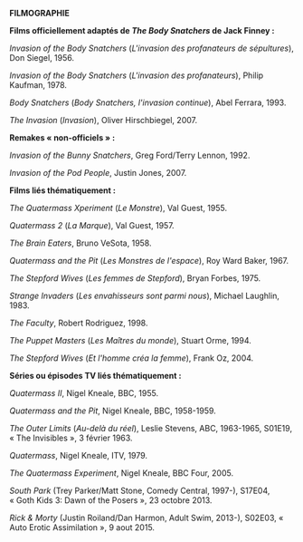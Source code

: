 **FILMOGRAPHIE**

**Films officiellement adaptés de *The Body Snatchers* de Jack Finney
:**

*Invasion of the Body Snatchers* (*L'invasion des profanateurs de
sépultures*), Don Siegel, 1956.

*Invasion of the Body Snatchers* (*L'invasion des profanateurs*), Philip
Kaufman, 1978.

*Body Snatchers* (*Body Snatchers, l'invasion continue*), Abel Ferrara,
1993.

*The Invasion* (*Invasion*), Oliver Hirschbiegel, 2007.

**Remakes « non-officiels » :**

*Invasion of the Bunny Snatchers*, Greg Ford/Terry Lennon, 1992.

*Invasion of the Pod People*, Justin Jones, 2007.

**Films liés thématiquement :**

*The Quatermass Xperiment* (*Le Monstre*), Val Guest, 1955.

*Quatermass 2* (*La Marque*), Val Guest, 1957.

*The Brain Eaters*, Bruno VeSota, 1958.

*Quatermass and the Pit* (*Les Monstres de l'espace*), Roy Ward Baker,
1967.

*The Stepford Wives* (*Les femmes de Stepford*), Bryan Forbes, 1975.

*Strange Invaders* (*Les envahisseurs sont parmi nous*), Michael
Laughlin, 1983.

*The Faculty*, Robert Rodriguez, 1998.

*The Puppet Masters* (*Les Maîtres du monde*), Stuart Orme, 1994.

*The Stepford Wives* (*Et l'homme créa la femme*), Frank Oz, 2004.

**Séries ou épisodes TV liés thématiquement :**

*Quatermass II*, Nigel Kneale, BBC, 1955.

*Quatermass and the Pit*, Nigel Kneale, BBC, 1958-1959.

*The Outer Limits* (*Au-delà du réel*), Leslie Stevens, ABC, 1963-1965,
S01E19, « The Invisibles », 3 février 1963.

*Quatermass*, Nigel Kneale, ITV, 1979.

*The Quatermass Experiment*, Nigel Kneale, BBC Four, 2005.

*South Park* (Trey Parker/Matt Stone, Comedy Central, 1997-), S17E04,
« Goth Kids 3: Dawn of the Posers », 23 octobre 2013.

*Rick & Morty* (Justin Roiland/Dan Harmon, Adult Swim, 2013-), S02E03, «
Auto Erotic Assimilation », 9 aout 2015.
